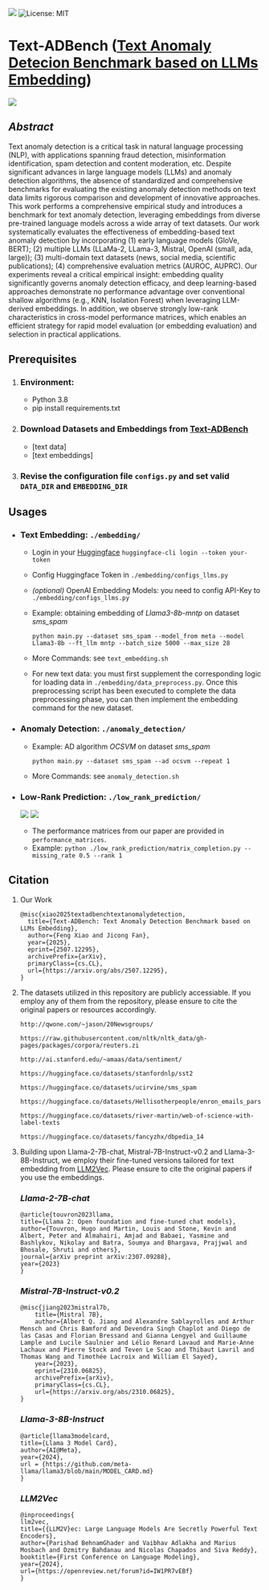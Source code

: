 ![](https://img.shields.io/badge/-Python-3776AB?style=flat&logo=Python&logoColor=ffffff)
![License: MIT](https://img.shields.io/badge/License-MIT-yellow.svg)

# Text-ADBench ([Text Anomaly Detecion Benchmark based on LLMs Embedding](https://arxiv.org/abs/2507.12295))

![](./figs/flowchart.PNG)


## *Abstract*
Text anomaly detection is a critical task in natural language processing (NLP), with applications spanning fraud detection, misinformation identification, spam detection and content moderation, etc. Despite significant advances in large language models (LLMs) and anomaly detection algorithms, the absence of standardized and comprehensive benchmarks for evaluating the existing anomaly detection methods on text data limits rigorous comparison and development of innovative approaches. This work performs a comprehensive empirical study and introduces a benchmark for text anomaly detection, leveraging embeddings from diverse pre-trained language models across a wide array of text datasets. Our work systematically evaluates the effectiveness of embedding-based text anomaly detection by incorporating (1) early language models (GloVe, BERT); (2) multiple LLMs (LLaMa-2, LLama-3, Mistral, OpenAI (small, ada, large)); (3) multi-domain text datasets (news, social media, scientific publications); (4) comprehensive evaluation metrics (AUROC, AUPRC). 
Our experiments reveal a critical empirical insight: embedding quality significantly governs anomaly detection efficacy, and deep learning-based approaches demonstrate no performance advantage over conventional shallow algorithms (e.g., KNN, Isolation Forest) when leveraging LLM-derived embeddings.
In addition, we observe strongly low-rank characteristics in cross-model performance matrices, which enables an efficient strategy for rapid model evaluation (or embedding evaluation) and selection in practical applications.

## **Prerequisites**
1. ### Environment:
    - Python 3.8
    - pip install requirements.txt

2. ### Download Datasets and Embeddings from [Text-ADBench](https://huggingface.co/datasets/Feng-001/Text-ADBench)
    - [text data] 
    - [text embeddings]

3. ### Revise the configuration file `configs.py` and set valid `DATA_DIR` and `EMBEDDING_DIR`

## **Usages**

- ### Text Embedding: `./embedding/`
    - Login in your [Huggingface](https://huggingface.co/) `huggingface-cli login --token your-token`
    - Config Huggingface Token in `./embedding/configs_llms.py`
    - *(optional)* OpenAI Embedding Models: you need to config API-Key to  `./embedding/configs_llms.py`
    - Example: obtaining embedding of *Llama3-8b-mntp* on dataset *sms_spam*

        `python main.py --dataset sms_spam --model_from meta --model Llama3-8b --ft_llm mntp --batch_size 5000 --max_size 28`
    - More Commands: see `text_embedding.sh`
    - For new text data: you must first supplement the corresponding logic for loading data in `./embedding/data_preprocess.py`. Once this preprocessing script has been executed to complete the data preprocessing phase, you can then implement the embedding command for the new dataset.

- ### Anomaly Detection: `./anomaly_detection/`
    - Example: AD algorithm *OCSVM* on dataset *sms_spam*

        `python main.py --dataset sms_spam --ad ocsvm --repeat 1`
    - More Commands: see `anomaly_detection.sh`


- ### Low-Rank Prediction: `./low_rank_prediction/`

    ![](./figs/low_rank.PNG)
    ![](./figs/prediction.PNG)

    - The performance matrices from our paper are provided in `performance_matrices`.
    - Example: `python ./low_rank_prediction/matrix_completion.py --missing_rate 0.5 --rank 1`


## **Citation**

1. Our Work

    ```
    @misc{xiao2025textadbenchtextanomalydetection,
      title={Text-ADBench: Text Anomaly Detection Benchmark based on LLMs Embedding}, 
      author={Feng Xiao and Jicong Fan},
      year={2025},
      eprint={2507.12295},
      archivePrefix={arXiv},
      primaryClass={cs.CL},
      url={https://arxiv.org/abs/2507.12295},
    }
    ```

2. The datasets utilized in this repository are publicly accessiable. If you employ any of them from the repository, please ensure to cite the original papers or resources accordingly.

    ```
    http://qwone.com/~jason/20Newsgroups/
    
    https://raw.githubusercontent.com/nltk/nltk_data/gh-pages/packages/corpora/reuters.zi

    http://ai.stanford.edu/~amaas/data/sentiment/

    https://huggingface.co/datasets/stanfordnlp/sst2

    https://huggingface.co/datasets/ucirvine/sms_spam

    https://huggingface.co/datasets/Hellisotherpeople/enron_emails_parsed

    https://huggingface.co/datasets/river-martin/web-of-science-with-label-texts

    https://huggingface.co/datasets/fancyzhx/dbpedia_14
    ```

3. Building upon Llama-2-7B-chat, Mistral-7B-Instruct-v0.2 and Llama-3-8B-Instruct, we employ their fine-tuned versions tailored for text embedding from [LLM2Vec](https://github.com/McGill-NLP/llm2vec/tree/main). Please ensure to cite the original papers if you use the embeddings.

    ### *Llama-2-7B-chat*
    ```
    @article{touvron2023llama,
    title={Llama 2: Open foundation and fine-tuned chat models},
    author={Touvron, Hugo and Martin, Louis and Stone, Kevin and Albert, Peter and Almahairi, Amjad and Babaei, Yasmine and Bashlykov, Nikolay and Batra, Soumya and Bhargava, Prajjwal and Bhosale, Shruti and others},
    journal={arXiv preprint arXiv:2307.09288},
    year={2023}
    }
    ```
    ### *Mistral-7B-Instruct-v0.2*
    ```
    @misc{jiang2023mistral7b,
        title={Mistral 7B}, 
        author={Albert Q. Jiang and Alexandre Sablayrolles and Arthur Mensch and Chris Bamford and Devendra Singh Chaplot and Diego de las Casas and Florian Bressand and Gianna Lengyel and Guillaume Lample and Lucile Saulnier and Lélio Renard Lavaud and Marie-Anne Lachaux and Pierre Stock and Teven Le Scao and Thibaut Lavril and Thomas Wang and Timothée Lacroix and William El Sayed},
        year={2023},
        eprint={2310.06825},
        archivePrefix={arXiv},
        primaryClass={cs.CL},
        url={https://arxiv.org/abs/2310.06825}, 
    }
    ```
    ### *Llama-3-8B-Instruct*
    ```
    @article{llama3modelcard,
    title={Llama 3 Model Card},
    author={AI@Meta},
    year={2024},
    url = {https://github.com/meta-llama/llama3/blob/main/MODEL_CARD.md}
    }
    ```
    ### *LLM2Vec*
    ```
    @inproceedings{
    llm2vec,
    title={{LLM2V}ec: Large Language Models Are Secretly Powerful Text Encoders},
    author={Parishad BehnamGhader and Vaibhav Adlakha and Marius Mosbach and Dzmitry Bahdanau and Nicolas Chapados and Siva Reddy},
    booktitle={First Conference on Language Modeling},
    year={2024},
    url={https://openreview.net/forum?id=IW1PR7vEBf}
    }
    ```









